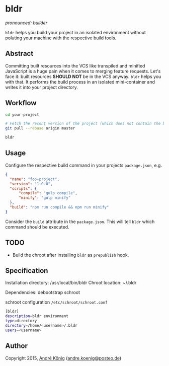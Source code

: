 # bldr

_pronounced: builder_

`bldr` helps you build your project in an isolated environment without poluting your machine with the respective build tools.

## Abstract

Committing built resources into the VCS like transpiled and minified JavaScript is a huge pain when it comes to merging feature requests. Let's face it: built resources **SHOULD NOT** be in the VCS anyway. `bldr` helps you with that. It performs the build process in an isolated mini-container and writes it into your project directory.

## Workflow

```sh
cd your-project

# Fetch the recent version of the project (which does not contain the built files)
git pull --rebase origin master

bldr
```

## Usage

Configure the respective build command in your projects `package.json`, e.g.

```json
{
  "name": "foo-project",
  "version": "1.0.0",
  "scripts": {
      "compile": "gulp compile",
      "minify": "gulp minify"
  },
  "build": "npm run compile && npm run minify"
}
```

Consider the `build` attribute in the `package.json`. This will tell `bldr` which command should be executed.

## TODO

  * Build the chroot after installing `bldr` as `prepublish` hook.

## Specification

Installation directory: /usr/local/bin/bldr
Chroot location: ~/.bldr

Dependencies: debootstrap schroot

schroot configuration `/etc/schroot/schroot.conf`

```sh
[bldr]
description=bldr environment
type=directory
directory=/home/<username>/.bldr
users=<username>
```

## Author

Copyright 2015, [André König](http://andrekoenig.info) (andre.koenig@posteo.de)
